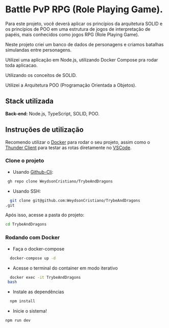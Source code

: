 # Battle PvP RPG (Role Playing Game).

 Para este projeto, você deverá aplicar os princípios da arquitetura SOLID e os princípios de POO em uma estrutura de jogos de interpretação de papéis, mais conhecidos como jogos RPG (Role Playing Game).

Neste projeto criei um banco de dados de personagens e criamos batalhas simulandas entre personagens.

Utilizei uma aplicação em Node.js, utilizando Docker Compose pra rodar toda aplicacao.

Utilizando os conceitos de SOLID.

Utilizei a Arquitetura POO (Programação Orientada a Objetos).



## Stack utilizada

**Back-end:** Node.js, TypeScript, SOLID, POO.


## Instruções de utilização

Recomendo utilizar o [Docker](https://www.docker.com/) para rodar o seu projeto, assim como o [Thunder Client](https://marketplace.visualstudio.com/items?itemName=rangav.vscode-thunder-client) para testar as rotas diretamente no [VSCode](http://vscode.dev).

### Clone o projeto

- Usando [Github-Cli](https://cli.github.com/):
```bash
 gh repo clone WeydsonCristiano/TrybeAndDragons

```
- Usando SSH:
```bash
  git clone git@github.com:WeydsonCristiano/TrybeAndDragons
.git
```
Após isso, acesse a pasta do projeto:
```bash
cd TrybeAndDragons

```

### Rodando com Docker

- Faça o docker-compose
```bash
  docker-compose up -d
```

- Acesse o terminal do container em modo iterativo

```bash
  docker exec -it TrybeAndDragons
 bash
```

- Instale as dependências

```bash
  npm install
```

- Inicie o sistema!
```bash
npm run dev
```
